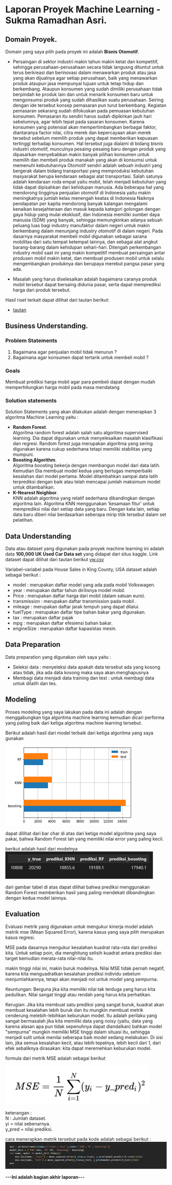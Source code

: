 # Laporan Proyek Machine Learning - Sukma Ramadhan Asri.

## Domain Proyek.

Domain yang saya pilih pada proyek ini adalah **Bisnis Otomotif**.

- Persaingan di sektor industri makin tahun makin ketat dan kompetitif, sehingga perusahaan-perusahaan secara tidak langusng dituntut untuk terus berkreasi dan berinovasi dalam menawarkan produk atau jasa yang akan dijualnya
  agar setiap perusahaan, baik yang menawarkan produk ataupun jasa mempunyai tujuan untuk tetap hidup dan berkembang. Ataupun konsumen yang sudah dimiliki perusahaan tidak berpindah ke produk lain dan untuk menarik konsumen baru untuk
  mengonsumsi produk yang sudah dihasilkan suatu perusahaan. Seiring dengan ide tersebut konsep pemasaran pun turut berkembang. Kegiatan pemasaran sekarang sudah difokuskan pada pemuasan kebutuhan konsumen. Pemasaran itu sendiri
  harus sudah dipikirkan jauh hari sebelumnya, agar lebih tepat pada sasaran konsumen. Karena konsumen yang potensial akan mempertimbangkan berbagai faktor, diantaranya factor nilai, citra merek dan kepercayaan akan merek tersebut
  sebelum memilih produk yang dapat memberikan kepuasan tertinggi terhadap konsumen. Hal tersebut juga dialami di bidang bisnis industri otomotif, munculnya pesaing-pesaing baru dengan produk yang dipasarkan menyebabkan makin banyak pilihan konsumen untuk memilih dan membeli produk manakah yang akan di konsumsi untuk memenuhi kebutuhannya Otomotif sendiri adalah sebuah industri yang bergerak dalam bidang transportasi yang memproduksi kebutuhan masyarakat berupa kendaraan sebagai
  alat transportasi. Salah satunya adalah kendaraan roda empat yaitu mobil, telah menjadi kebutuhan yang tidak dapat dipisahkan dari kehidupan manusia. Ada beberapa hal yang mendorong tingginya penjualan otomotif di Indonesia yaitu
  makin meningkatnya jumlah kelas menengah keatas di Indonesia Naiknya pendapatan per kapita mendorong banyak kalangan mengalami kenaikan kesejahteraan dan masuk kepada kategori golongan dengan gaya hidup yang mulai eksklusif, dan Indonesia memiliki sumber daya manusia (SDM) yang banyak, sehingga memungkinkan adanya sebuah peluang luas bagi industry manufaktur dalam negeri untuk makin berkembang dalam menunjang industry otomotif di dalam negeri. Pada dasarnya masyarakat membeli mobil digunakan sebagai sarana mobilitas dari satu tempat ketempat lainnya, dan sebagai alat angkut barang-barang dalam
  kehidupan sehari-hari. Ditengah perkembangan industry mobil saat ini yang makin kompetitif membuat persaingan antar produsen mobil makin ketat, dan membuat produsen mobil untuk selalu mengembangkan produknya dan berupaya merebut pangsa pasar yang ada.

- Masalah yang harus diselesaikan adalah bagaimana caranya produk mobil tersebut dapat bersaing didunia pasar, serta dapat memprediksi harga dari produk tersebut.

Hasil riset terkait dapat dilihat dari tautan berikut:

- [tautan](http://repository.unpas.ac.id/41755/4/7.%20BAB%201.pdf)

## Business Understanding.

### Problem Statements

1. Bagaimana agar penjualan mobil tidak menurun ?
2. Bagaimana agar konsumen dapat tertarik untuk membeli mobil ?

### Goals

Membuat prediksi harga mobil agar para pembeli dapat dengan mudah memperhitungkan harga mobil pada masa mendatang

### Solution statements

Solution Statements yang akan dilakukan adalah dengan menerapkan 3 algoritma Machine Learning yaitu :

- **Random Forest**.<br>
  Algoritma random forest adalah salah satu algoritma supervised learning. Dia dapat digunakan untuk menyelesaikan masalah klasifikasi dan regresi. Random forest juga merupakan algoritma yang sering digunakan karena cukup sederhana tetapi memiliki stabilitas yang mumpuni.
- **Boosting Algorithm**.<br>
  Algoritma boosting bekerja dengan membangun model dari data latih. Kemudian Dia membuat model kedua yang bertugas memperbaiki kesalahan dari model pertama. Model ditambahkan sampai data latih terprediksi dengan baik atau telah mencapai jumlah maksimum model untuk ditambahkan.
- **K-Nearest Neighbor**.<br>
  KNN adalah algoritma yang relatif sederhana dibandingkan dengan algoritma lain. Algoritma KNN menggunakan ‘kesamaan fitur’ untuk memprediksi nilai dari setiap data yang baru. Dengan kata lain, setiap data baru diberi nilai berdasarkan seberapa mirip titik tersebut dalam set pelatihan.

## Data Understanding

Data atau dataset yang digunakan pada proyek machine learning ini adalah data **100,000 UK Used Car Data set** yang didapat dari situs kaggle. Link dataset dapat dilihat dari tautan berikut [vw.csv](https://www.kaggle.com/adityadesai13/used-car-dataset-ford-and-mercedes?select=vw.csv)

Variabel-variabel pada House Sales in King County, USA dataset adalah sebagai berikut :

- model : merupakan daftar model yang ada pada mobil Volkswagen.
- year : merupakan daftar tahun dirilisnya model mobil.
- Price : merupakan daftar harga dari mobil (dalam satuan euro).
- transmission : merupakan daftar transmission pada mobil .
- mileage : merupakan daftar jarak tempuh yang dapat dilalui.
- fuelType : merupakan daftar tipe bahan bakar yang digunakan.
- tax : merupakan daftar pajak
- mpg : merupakan daftar efesiensi bahan bakar.
- engineSize : merupakan daftar kapasistas mesin.

## Data Preparation

Data preparation yang digunakan oleh saya yaitu :

- Seleksi data : menyeleksi data apakah data tersebut ada yang kosong atau tidak, jika ada data kosong maka saya akan.menghapusnya
- Membagi data menjadi data training dan test : untuk membagi data untuk dilatih dan tes.

## Modeling

Proses modeling yang saya lakukan pada data ini adalah dengan menggabungkan tiga algoritma machine learning kemudian dicari performa yang paling baik dari ketiga algoritma machine learning tersebut.

Berikut adalah hasil dari model terbaik dari ketiga algoritma yang saya gunakan

![Bar chart](https://raw.githubusercontent.com/onedayxzn/submission_file/master/output.png?token=AOCWOZUKRHPPUQD4XV6QMWTBLVA7O)

dapat dilihat dari bar char di atas dari ketiga model algoritma yang saya pakai, bahwa Random Forest lah yang memiliki nilai error yang paling kecil.

berikut adalah hasil dari modelnya  
![hasil model predisi](https://raw.githubusercontent.com/onedayxzn/submission_file/master/SharedScreenshot.jpg?token=AOCWOZRLQ67HBIP7EOV4P3LBLVBBY)

dari gambar tabel di atas dapat dilihat bahwa prediksi menggunakan Random Forest memberikan hasil yang paling mendekati dibandingkan dengan kedua model lainnya.

## Evaluation

Evaluasi metrik yang digunakan untuk mengukur kinerja model adalah metrik mse (Mean Squared Error), karena kasus yang saya pilih merupakan kasus regresi.

MSE pada dasarnya mengukur kesalahan kuadrat rata-rata dari prediksi kita. Untuk setiap poin, dia menghitung selisih kuadrat antara prediksi dan target kemudian merata-rata nilai-nilai itu.

makin tinggi nilai ini, makin buruk modelnya. Nilai MSE tidak pernah negatif, karena kita menguadratkan kesalahan prediksi individu sebelum menjumlahkannya, tetapi akan menjadi nol untuk model yang sempurna.

Keuntungan: Berguna jika kita memiliki nilai tak terduga yang harus kita pedulikan. Nilai sangat tinggi atau rendah yang harus kita perhatikan.<br>

Kerugian: Jika kita membuat satu prediksi yang sangat buruk, kuadrat akan membuat kesalahan lebih buruk dan itu mungkin membuat metrik cenderung melebih-lebihkan keburukan model. Itu adalah perilaku yang sangat bermasalah jika kita memiliki data yang noisy (yaitu, data yang karena alasan apa pun tidak sepenuhnya dapat diandalkan) bahkan model "sempurna" mungkin memiliki MSE tinggi dalam situasi itu, sehingga menjadi sulit untuk menilai seberapa baik model sedang melakukan. Di sisi lain, jika semua kesalahan kecil, atau lebih tepatnya, lebih kecil dari 1, dari efek sebaliknya dirasakan: kita dapat meremehkan keburukan model.

formula dari metrik MSE adalah sebagai berikut

![formula metrik MSE](https://raw.githubusercontent.com/onedayxzn/submission_file/master/2021071619431112f1106e20559e77c855cea11d1b1479.jpeg?token=AOCWOZWF4EYDHBSANREB2ITBLVBQGY)

keterangan : <br>
N : Jumlah dataset. <br>
yi = nilai sebenarnya.<br>
y_pred = nilai prediksi.<br>

cara menerapkan metrik tersebut pada kode adalah sebagai berikut :
![kode mse](https://raw.githubusercontent.com/onedayxzn/submission_file/master/SharedScreenshot1.jpg?token=AOCWOZQUWFBI35SLLIZLPHDBLVBF6)

**---Ini adalah bagian akhir laporan---**
